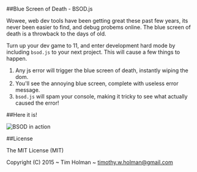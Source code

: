 ##Blue Screen of Death - BSOD.js

Wowee, web dev tools have been getting great these past few years, its never been easier to find, and debug probems online. The blue screen of death is a throwback to the days of old.

Turn up your dev game to 11, and enter development hard mode by including `bsod.js` to your next project. This will cause a few things to happen.

1. Any js error will trigger the blue screen of death, instantly wiping the dom.
2. You'll see the annoying blue screen, complete with useless error message.
3. `bsod.js` will spam your console, making it tricky to see what actually caused the error!

##Here it is!

![BSOD in action](https://i.imgur.com/IDZb8ro.png)

##License

The MIT License (MIT)

Copyright (C) 2015 ~ Tim Holman ~ timothy.w.holman@gmail.com
